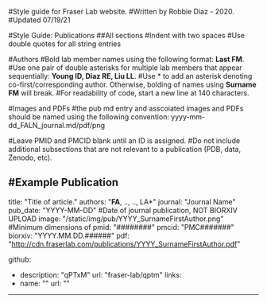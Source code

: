 #Style guide for Fraser Lab website.
#Written by Robbie Diaz - 2020.
#Updated 07/19/21

#Style Guide: Publications
##All sections
  #Indent with two spaces
  #Use double quotes for all string entries

#Authors
#Bold lab member names using the following format: **Last FM**.
#Use one pair of double asterisks for multiple lab members that appear sequentially: **Young ID, Diaz RE, Liu LL**.
#Use &#42; to add an asterisk denoting co-first/corresponding author. Otherwise, bolding of names using **Surname FM** will break.
#For readability of code, start a new line at 140 characters.

#Images and PDFs
#the pub md entry and asscoiated images and PDFs should be named using the following convention: yyyy-mm-dd_FALN_journal.md/pdf/png

#Leave PMID and PMCID blank until an ID is assigned.
#Do not include additional subsections that are not relevant to a publication (PDB, data, Zenodo, etc).

#Example Publication
---
title: "Title of article."
authors: "**FA**, .., .., LA&#42;"
journal: "Journal Name"
pub_date: "YYYY-MM-DD" #Date of journal publication, NOT BIORXIV UPLOAD
image: "/static/img/pub/YYYY_SurnameFirstAuthor.png" #Minimum dimensions of
pmid: "########"
pmcid: "PMC#######"
biorxiv: "YYYY.MM.DD.######"
pdf: "http://cdn.fraserlab.com/publications/YYYY_SurnameFirstAuthor.pdf"

github:
  - description: "qPTxM"
    url: "fraser-lab/qptm"
links:
  - name: ""
    url: ""

[comment]: <> (  - name: "")

[comment]: <> (    url: "")
    
---
